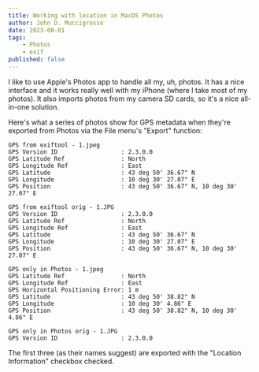 ```yaml
---
title: Working with location in MacOS Photos
author: John D. Muccigrosso
date: 2023-08-01
tags:
    - Photos
    - exif
published: false
---
```


I like to use Apple's Photos app to handle all my, uh, photos. It has a nice interface and it works really well with my iPhone (where I take most of my photos). It also imports photos from my camera SD cards, so it's a nice all-in-one solution.

Here's what a series of photos show for GPS metadata when they're exported from Photos via the File menu's "Export" function:

```
GPS from exiftool - 1.jpeg
GPS Version ID                  : 2.3.0.0
GPS Latitude Ref                : North
GPS Longitude Ref               : East
GPS Latitude                    : 43 deg 50' 36.67" N
GPS Longitude                   : 10 deg 30' 27.07" E
GPS Position                    : 43 deg 50' 36.67" N, 10 deg 30' 27.07" E

GPS from exiftool orig - 1.JPG
GPS Version ID                  : 2.3.0.0
GPS Latitude Ref                : North
GPS Longitude Ref               : East
GPS Latitude                    : 43 deg 50' 36.67" N
GPS Longitude                   : 10 deg 30' 27.07" E
GPS Position                    : 43 deg 50' 36.67" N, 10 deg 30' 27.07" E

GPS only in Photos - 1.jpeg
GPS Latitude Ref                : North
GPS Longitude Ref               : East
GPS Horizontal Positioning Error: 1 m
GPS Latitude                    : 43 deg 50' 38.82" N
GPS Longitude                   : 10 deg 30' 4.86" E
GPS Position                    : 43 deg 50' 38.82" N, 10 deg 30' 4.86" E

GPS only in Photos orig - 1.JPG
GPS Version ID                  : 2.3.0.0
```

The first three (as their names suggest) are exported with the "Location Information" checkbox checked.
